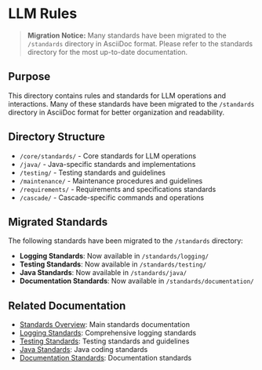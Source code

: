 # LLM Rules

> **Migration Notice:** Many standards have been migrated to the `/standards` directory in AsciiDoc format. Please refer to the standards directory for the most up-to-date documentation.

## Purpose

This directory contains rules and standards for LLM operations and interactions. Many of these standards have been migrated to the `/standards` directory in AsciiDoc format for better organization and readability.

## Directory Structure

- `/core/standards/` - Core standards for LLM operations
- `/java/` - Java-specific standards and implementations
- `/testing/` - Testing standards and guidelines
- `/maintenance/` - Maintenance procedures and guidelines
- `/requirements/` - Requirements and specifications standards
- `/cascade/` - Cascade-specific commands and operations

## Migrated Standards

The following standards have been migrated to the `/standards` directory:

- **Logging Standards**: Now available in `/standards/logging/`
- **Testing Standards**: Now available in `/standards/testing/`
- **Java Standards**: Now available in `/standards/java/`
- **Documentation Standards**: Now available in `/standards/documentation/`

## Related Documentation

- [Standards Overview](/standards/README.adoc): Main standards documentation
- [Logging Standards](/standards/logging/README.adoc): Comprehensive logging standards
- [Testing Standards](/standards/testing/README.adoc): Testing standards and guidelines
- [Java Standards](/standards/java/README.adoc): Java coding standards
- [Documentation Standards](/standards/documentation/README.adoc): Documentation standards
